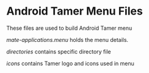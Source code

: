 Android Tamer Menu Files
========================

These files are used to build Android Tamer menu


*mate-applications.menu* holds the menu details.

*directories* contains specific directory file

*icons* contains Tamer logo and icons used in menu